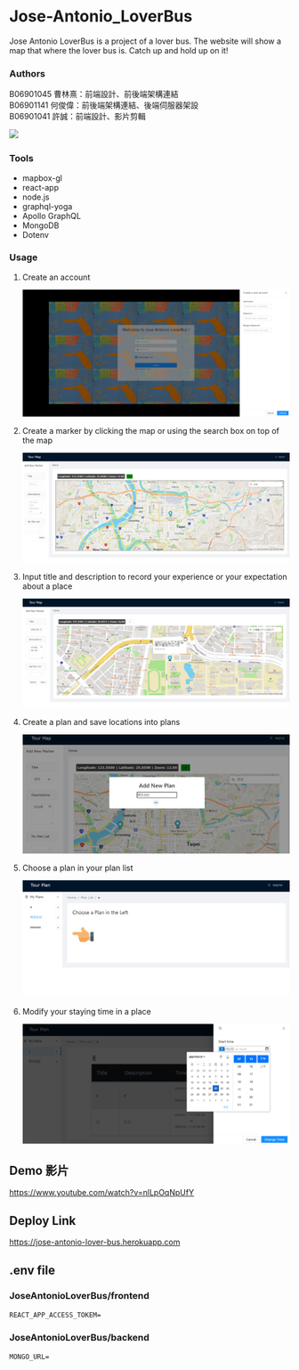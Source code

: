 # Jose-Antonio_LoverBus
Jose Antonio LoverBus is a project of a lover bus.
The website will show a map that where the lover bus is.
Catch up and hold up on it!

### Authors
B06901045 曹林熹：前端設計、前後端架構連結    
B06901141 何俊偉：前後端架構連結、後端伺服器架設     
B06901041 許誠：前端設計、影片剪輯     

![](https://i.imgur.com/DM4C6P3.png)

### Tools

* mapbox-gl
* react-app
* node.js
* graphql-yoga
* Apollo GraphQL
* MongoDB
* Dotenv





### Usage

1. Create an account

   ![](/img/01.png)

2. Create a marker by clicking the map or using the search box on top of the map

   ![](/img/02.png)

3. Input title and description to record your experience or your expectation about a place

   ![](/img/03.png)

4. Create a plan and save locations into plans

   ![](/img/04.png)
   
5. Choose a plan in your plan list

   ![](/img/05.png)

6. Modify your staying time in a place

   ![](/img/06.png)


## Demo 影片

https://www.youtube.com/watch?v=nlLpOqNpUfY

## Deploy Link

https://jose-antonio-lover-bus.herokuapp.com

## .env file 
### JoseAntonioLoverBus/frontend
```
REACT_APP_ACCESS_TOKEM=

```

### JoseAntonioLoverBus/backend
```
MONGO_URL=

```
